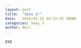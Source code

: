 ```yaml
---
layout: post
title:  "Sexy 3!"
date:   2016-01-12 14:13:19 +0000
categories: Sexy 3
author: Neil
---
```


zxz